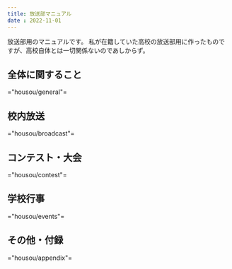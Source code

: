 ```yaml
---
title: 放送部マニュアル
date : 2022-11-01
---
```


放送部用のマニュアルです。
私が在籍していた高校の放送部用に作ったものですが、高校自体とは一切関係ないのであしからず。

## 全体に関すること

="housou/general"=

## 校内放送

="housou/broadcast"=

## コンテスト・大会

="housou/contest"=

## 学校行事

="housou/events"=

## その他・付録

="housou/appendix"=